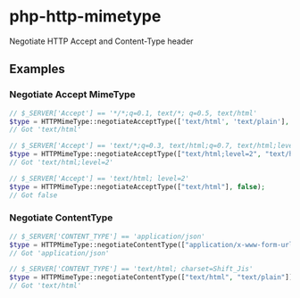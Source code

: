 # php-http-mimetype
Negotiate HTTP Accept and Content-Type header

## Examples

### Negotiate Accept MimeType

```php
// $_SERVER['Accept'] == '*/*;q=0.1, text/*; q=0.5, text/html'
$type = HTTPMimeType::negotiateAcceptType(['text/html', 'text/plain'], 'text/plain');
// Got 'text/html'
```

```php
// $_SERVER['Accept'] == 'text/*;q=0.3, text/html;q=0.7, text/html;level=1, text/html;level= 2;q=0.4, */*;q=0.5'
$type = HTTPMimeType::negotiateAcceptType(["text/html;level=2", "text/html;level=3"]);
// Got 'text/html;level=2'
```

```php
// $_SERVER['Accept'] == 'text/html; level=2'
$type = HTTPMimeType::negotiateAcceptType(["text/html"], false);
// Got false
```

### Negotiate ContentType

```php
// $_SERVER['CONTENT_TYPE'] == 'application/json'
$type = HTTPMimeType::negotiateContentType(["application/x-www-form-urlencoded", "application/json"]);
// Got 'application/json'
```

```php
// $_SERVER['CONTENT_TYPE'] == 'text/html; charset=Shift_Jis'
$type = HTTPMimeType::negotiateContentType(["text/html", "text/plain"]);
// Got 'text/html'
```
